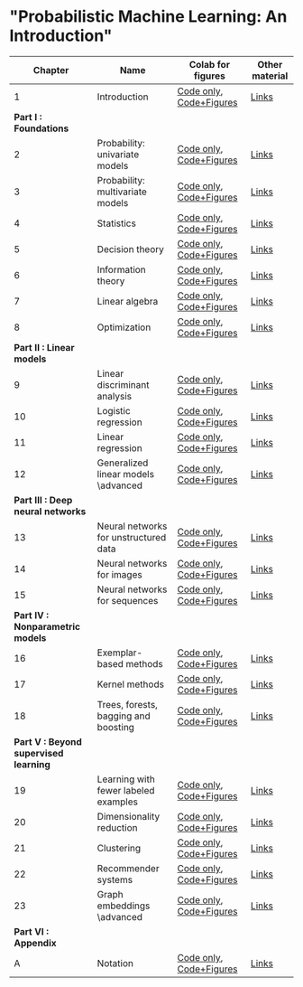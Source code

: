 # "Probabilistic Machine Learning: An Introduction"
[ch1-figures]: https://colab.research.google.com/github/probml/pyprobml/blob/master/book1/figures/chapter1_figures.ipynb
[ch1-figures-output]: https://colab.research.google.com/github/probml/pyprobml/blob/master/book1/figures/chapter1_figures_with_output.ipynb
[ch1-other]: https://github.com/probml/pyprobml/blob/master/book1/chapters/chap1.md
[ch2-figures]: https://colab.research.google.com/github/probml/pyprobml/blob/master/book1/figures/chapter2_figures.ipynb
[ch2-figures-output]: https://colab.research.google.com/github/probml/pyprobml/blob/master/book1/figures/chapter2_figures_with_output.ipynb
[ch2-other]: https://github.com/probml/pyprobml/blob/master/book1/chapters/chap2.md
[ch3-figures]: https://colab.research.google.com/github/probml/pyprobml/blob/master/book1/figures/chapter3_figures.ipynb
[ch3-figures-output]: https://colab.research.google.com/github/probml/pyprobml/blob/master/book1/figures/chapter3_figures_with_output.ipynb
[ch3-other]: https://github.com/probml/pyprobml/blob/master/book1/chapters/chap3.md
[ch4-figures]: https://colab.research.google.com/github/probml/pyprobml/blob/master/book1/figures/chapter4_figures.ipynb
[ch4-figures-output]: https://colab.research.google.com/github/probml/pyprobml/blob/master/book1/figures/chapter4_figures_with_output.ipynb
[ch4-other]: https://github.com/probml/pyprobml/blob/master/book1/chapters/chap4.md
[ch5-figures]: https://colab.research.google.com/github/probml/pyprobml/blob/master/book1/figures/chapter5_figures.ipynb
[ch5-figures-output]: https://colab.research.google.com/github/probml/pyprobml/blob/master/book1/figures/chapter5_figures_with_output.ipynb
[ch5-other]: https://github.com/probml/pyprobml/blob/master/book1/chapters/chap5.md
[ch6-figures]: https://colab.research.google.com/github/probml/pyprobml/blob/master/book1/figures/chapter6_figures.ipynb
[ch6-figures-output]: https://colab.research.google.com/github/probml/pyprobml/blob/master/book1/figures/chapter6_figures_with_output.ipynb
[ch6-other]: https://github.com/probml/pyprobml/blob/master/book1/chapters/chap6.md
[ch7-figures]: https://colab.research.google.com/github/probml/pyprobml/blob/master/book1/figures/chapter7_figures.ipynb
[ch7-figures-output]: https://colab.research.google.com/github/probml/pyprobml/blob/master/book1/figures/chapter7_figures_with_output.ipynb
[ch7-other]: https://github.com/probml/pyprobml/blob/master/book1/chapters/chap7.md
[ch8-figures]: https://colab.research.google.com/github/probml/pyprobml/blob/master/book1/figures/chapter8_figures.ipynb
[ch8-figures-output]: https://colab.research.google.com/github/probml/pyprobml/blob/master/book1/figures/chapter8_figures_with_output.ipynb
[ch8-other]: https://github.com/probml/pyprobml/blob/master/book1/chapters/chap8.md
[ch9-figures]: https://colab.research.google.com/github/probml/pyprobml/blob/master/book1/figures/chapter9_figures.ipynb
[ch9-figures-output]: https://colab.research.google.com/github/probml/pyprobml/blob/master/book1/figures/chapter9_figures_with_output.ipynb
[ch9-other]: https://github.com/probml/pyprobml/blob/master/book1/chapters/chap9.md
[ch10-figures]: https://colab.research.google.com/github/probml/pyprobml/blob/master/book1/figures/chapter10_figures.ipynb
[ch10-figures-output]: https://colab.research.google.com/github/probml/pyprobml/blob/master/book1/figures/chapter10_figures_with_output.ipynb
[ch10-other]: https://github.com/probml/pyprobml/blob/master/book1/chapters/chap10.md
[ch11-figures]: https://colab.research.google.com/github/probml/pyprobml/blob/master/book1/figures/chapter11_figures.ipynb
[ch11-figures-output]: https://colab.research.google.com/github/probml/pyprobml/blob/master/book1/figures/chapter11_figures_with_output.ipynb
[ch11-other]: https://github.com/probml/pyprobml/blob/master/book1/chapters/chap11.md
[ch12-figures]: https://colab.research.google.com/github/probml/pyprobml/blob/master/book1/figures/chapter12_figures.ipynb
[ch12-figures-output]: https://colab.research.google.com/github/probml/pyprobml/blob/master/book1/figures/chapter12_figures_with_output.ipynb
[ch12-other]: https://github.com/probml/pyprobml/blob/master/book1/chapters/chap12.md
[ch13-figures]: https://colab.research.google.com/github/probml/pyprobml/blob/master/book1/figures/chapter13_figures.ipynb
[ch13-figures-output]: https://colab.research.google.com/github/probml/pyprobml/blob/master/book1/figures/chapter13_figures_with_output.ipynb
[ch13-other]: https://github.com/probml/pyprobml/blob/master/book1/chapters/chap13.md
[ch14-figures]: https://colab.research.google.com/github/probml/pyprobml/blob/master/book1/figures/chapter14_figures.ipynb
[ch14-figures-output]: https://colab.research.google.com/github/probml/pyprobml/blob/master/book1/figures/chapter14_figures_with_output.ipynb
[ch14-other]: https://github.com/probml/pyprobml/blob/master/book1/chapters/chap14.md
[ch15-figures]: https://colab.research.google.com/github/probml/pyprobml/blob/master/book1/figures/chapter15_figures.ipynb
[ch15-figures-output]: https://colab.research.google.com/github/probml/pyprobml/blob/master/book1/figures/chapter15_figures_with_output.ipynb
[ch15-other]: https://github.com/probml/pyprobml/blob/master/book1/chapters/chap15.md
[ch16-figures]: https://colab.research.google.com/github/probml/pyprobml/blob/master/book1/figures/chapter16_figures.ipynb
[ch16-figures-output]: https://colab.research.google.com/github/probml/pyprobml/blob/master/book1/figures/chapter16_figures_with_output.ipynb
[ch16-other]: https://github.com/probml/pyprobml/blob/master/book1/chapters/chap16.md
[ch17-figures]: https://colab.research.google.com/github/probml/pyprobml/blob/master/book1/figures/chapter17_figures.ipynb
[ch17-figures-output]: https://colab.research.google.com/github/probml/pyprobml/blob/master/book1/figures/chapter17_figures_with_output.ipynb
[ch17-other]: https://github.com/probml/pyprobml/blob/master/book1/chapters/chap17.md
[ch18-figures]: https://colab.research.google.com/github/probml/pyprobml/blob/master/book1/figures/chapter18_figures.ipynb
[ch18-figures-output]: https://colab.research.google.com/github/probml/pyprobml/blob/master/book1/figures/chapter18_figures_with_output.ipynb
[ch18-other]: https://github.com/probml/pyprobml/blob/master/book1/chapters/chap18.md
[ch19-figures]: https://colab.research.google.com/github/probml/pyprobml/blob/master/book1/figures/chapter19_figures.ipynb
[ch19-figures-output]: https://colab.research.google.com/github/probml/pyprobml/blob/master/book1/figures/chapter19_figures_with_output.ipynb
[ch19-other]: https://github.com/probml/pyprobml/blob/master/book1/chapters/chap19.md
[ch20-figures]: https://colab.research.google.com/github/probml/pyprobml/blob/master/book1/figures/chapter20_figures.ipynb
[ch20-figures-output]: https://colab.research.google.com/github/probml/pyprobml/blob/master/book1/figures/chapter20_figures_with_output.ipynb
[ch20-other]: https://github.com/probml/pyprobml/blob/master/book1/chapters/chap20.md
[ch21-figures]: https://colab.research.google.com/github/probml/pyprobml/blob/master/book1/figures/chapter21_figures.ipynb
[ch21-figures-output]: https://colab.research.google.com/github/probml/pyprobml/blob/master/book1/figures/chapter21_figures_with_output.ipynb
[ch21-other]: https://github.com/probml/pyprobml/blob/master/book1/chapters/chap21.md
[ch22-figures]: https://colab.research.google.com/github/probml/pyprobml/blob/master/book1/figures/chapter22_figures.ipynb
[ch22-figures-output]: https://colab.research.google.com/github/probml/pyprobml/blob/master/book1/figures/chapter22_figures_with_output.ipynb
[ch22-other]: https://github.com/probml/pyprobml/blob/master/book1/chapters/chap22.md
[ch23-figures]: https://colab.research.google.com/github/probml/pyprobml/blob/master/book1/figures/chapter23_figures.ipynb
[ch23-figures-output]: https://colab.research.google.com/github/probml/pyprobml/blob/master/book1/figures/chapter23_figures_with_output.ipynb
[ch23-other]: https://github.com/probml/pyprobml/blob/master/book1/chapters/chap23.md
[AppA-figures]: https://colab.research.google.com/github/probml/pyprobml/blob/master/book1/figures/AppendixA_figures.ipynb
[AppA-figures-output]: https://colab.research.google.com/github/probml/pyprobml/blob/master/book1/figures/AppendixA_figures_with_output.ipynb
[AppA-other]: https://github.com/probml/pyprobml/blob/master/book1/chapters/AppA.md


|Chapter|Name|Colab for figures|Other material|
|-|----|----|----|
|1|Introduction| [Code only][ch1-figures], [Code+Figures][ch1-figures-output]| [Links][ch1-other]|
|<b>Part I : Foundations</b>|||
|2|Probability: univariate models| [Code only][ch2-figures], [Code+Figures][ch2-figures-output]| [Links][ch2-other]|
|3|Probability: multivariate models| [Code only][ch3-figures], [Code+Figures][ch3-figures-output]| [Links][ch3-other]|
|4|Statistics| [Code only][ch4-figures], [Code+Figures][ch4-figures-output]| [Links][ch4-other]|
|5|Decision theory| [Code only][ch5-figures], [Code+Figures][ch5-figures-output]| [Links][ch5-other]|
|6|Information theory| [Code only][ch6-figures], [Code+Figures][ch6-figures-output]| [Links][ch6-other]|
|7|Linear algebra| [Code only][ch7-figures], [Code+Figures][ch7-figures-output]| [Links][ch7-other]|
|8|Optimization| [Code only][ch8-figures], [Code+Figures][ch8-figures-output]| [Links][ch8-other]|
|<b>Part II : Linear models</b>|||
|9|Linear discriminant analysis| [Code only][ch9-figures], [Code+Figures][ch9-figures-output]| [Links][ch9-other]|
|10|Logistic regression| [Code only][ch10-figures], [Code+Figures][ch10-figures-output]| [Links][ch10-other]|
|11|Linear regression| [Code only][ch11-figures], [Code+Figures][ch11-figures-output]| [Links][ch11-other]|
|12|Generalized linear models \advanced| [Code only][ch12-figures], [Code+Figures][ch12-figures-output]| [Links][ch12-other]|
|<b>Part III : Deep neural networks</b>|||
|13|Neural networks for unstructured data| [Code only][ch13-figures], [Code+Figures][ch13-figures-output]| [Links][ch13-other]|
|14|Neural networks for images| [Code only][ch14-figures], [Code+Figures][ch14-figures-output]| [Links][ch14-other]|
|15|Neural networks for sequences| [Code only][ch15-figures], [Code+Figures][ch15-figures-output]| [Links][ch15-other]|
|<b>Part IV : Nonparametric models</b>|||
|16|Exemplar-based methods| [Code only][ch16-figures], [Code+Figures][ch16-figures-output]| [Links][ch16-other]|
|17|Kernel methods| [Code only][ch17-figures], [Code+Figures][ch17-figures-output]| [Links][ch17-other]|
|18|Trees, forests, bagging and boosting| [Code only][ch18-figures], [Code+Figures][ch18-figures-output]| [Links][ch18-other]|
|<b>Part V : Beyond supervised learning</b>|||
|19|Learning with fewer labeled examples| [Code only][ch19-figures], [Code+Figures][ch19-figures-output]| [Links][ch19-other]|
|20|Dimensionality reduction| [Code only][ch20-figures], [Code+Figures][ch20-figures-output]| [Links][ch20-other]|
|21|Clustering| [Code only][ch21-figures], [Code+Figures][ch21-figures-output]| [Links][ch21-other]|
|22|Recommender systems| [Code only][ch22-figures], [Code+Figures][ch22-figures-output]| [Links][ch22-other]|
|23|Graph embeddings \advanced| [Code only][ch23-figures], [Code+Figures][ch23-figures-output]| [Links][ch23-other]|
|<b>Part VI : Appendix</b>|||
|A|Notation| [Code only][AppA-figures], [Code+Figures][AppA-figures-output]| [Links][AppA-other]|
